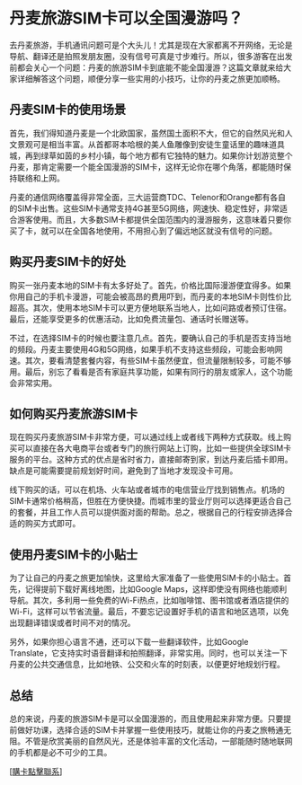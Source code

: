 # 丹麦旅游SIM卡可以全国漫游吗？

去丹麦旅游，手机通讯问题可是个大头儿！尤其是现在大家都离不开网络，无论是导航、翻译还是拍照发朋友圈，没有信号可真是寸步难行。所以，很多游客在出发前都会关心一个问题：丹麦的旅游SIM卡到底能不能全国漫游？这篇文章就来给大家详细解答这个问题，顺便分享一些实用的小技巧，让你的丹麦之旅更加顺畅。

## 丹麦SIM卡的使用场景

首先，我们得知道丹麦是一个北欧国家，虽然国土面积不大，但它的自然风光和人文景观可是相当丰富。从首都哥本哈根的美人鱼雕像到安徒生童话里的趣味道具城，再到绿草如茵的乡村小镇，每个地方都有它独特的魅力。如果你计划游览整个丹麦，那肯定需要一个能全国漫游的SIM卡，这样无论你在哪个角落，都能随时保持联络和上网。

丹麦的通信网络覆盖得非常全面，三大运营商TDC、Telenor和Orange都有各自的SIM卡出售。这些SIM卡通常支持4G甚至5G网络，网速快、稳定性好，非常适合游客使用。而且，大多数SIM卡都提供全国范围内的漫游服务，这意味着只要你买了卡，就可以在全国各地使用，不用担心到了偏远地区就没有信号的问题。

## 购买丹麦SIM卡的好处

购买一张丹麦本地的SIM卡有太多好处了。首先，价格比国际漫游便宜得多。如果你用自己的手机卡漫游，可能会被高昂的费用吓到，而丹麦的本地SIM卡则性价比超高。其次，使用本地SIM卡可以更方便地联系当地人，比如问路或者预订住宿。最后，还能享受更多的优惠活动，比如免费流量包、通话时长赠送等。

不过，在选择SIM卡的时候也要注意几点。首先，要确认自己的手机是否支持当地的频段。丹麦主要使用4G和5G网络，如果手机不支持这些频段，可能会影响网速。其次，要看清楚套餐内容，有些SIM卡虽然便宜，但流量限制较多，可能不够用。最后，别忘了看看是否有家庭共享功能，如果有同行的朋友或家人，这个功能会非常实用。

## 如何购买丹麦旅游SIM卡

现在购买丹麦旅游SIM卡非常方便，可以通过线上或者线下两种方式获取。线上购买可以直接在各大电商平台或者专门的旅行网站上订购，比如一些提供全球SIM卡服务的平台。这种方式的优点是省时省力，直接邮寄到家，到达丹麦后插卡即用。缺点是可能需要提前规划好时间，避免到了当地才发现没卡可用。

线下购买的话，可以在机场、火车站或者城市的电信营业厅找到销售点。机场的SIM卡通常价格稍高，但胜在方便快捷。而城市里的营业厅则可以选择更适合自己的套餐，并且工作人员可以提供面对面的帮助。总之，根据自己的行程安排选择合适的购买方式即可。

## 使用丹麦SIM卡的小贴士

为了让自己的丹麦之旅更加愉快，这里给大家准备了一些使用SIM卡的小贴士。首先，记得提前下载好离线地图，比如Google Maps，这样即使没有网络也能顺利导航。其次，多利用一些免费的Wi-Fi热点，比如咖啡馆、图书馆或者酒店提供的Wi-Fi，这样可以节省流量。最后，不要忘记设置好手机的语言和地区选项，以免出现翻译错误或者时间不对的情况。

另外，如果你担心语言不通，还可以下载一些翻译软件，比如Google Translate，它支持实时语音翻译和拍照翻译，非常实用。同时，也可以关注一下丹麦的公共交通信息，比如地铁、公交和火车的时刻表，以便更好地规划行程。

## 总结

总的来说，丹麦的旅游SIM卡是可以全国漫游的，而且使用起来非常方便。只要提前做好功课，选择合适的SIM卡并掌握一些使用技巧，就能让你的丹麦之旅畅通无阻。不管是欣赏美丽的自然风光，还是体验丰富的文化活动，一部能随时随地联网的手机都是必不可少的工具。

[[購卡點擊聯系](https://t.me/s/esim1088)]